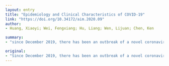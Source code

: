 ```yaml
---
layout: entry
title: "Epidemiology and Clinical Characteristics of COVID-19"
link: "https://doi.org/10.34172/aim.2020.09"
author:
- Huang, Xiaoyi; Wei, Fengxiang; Hu, Liang; Wen, Lijuan; Chen, Ken

summary:
- "since December 2019, there has been an outbreak of a novel coronavirus (COVID-19) infection in Wuhan, China. The outbreak also drew attention and concern from the World Health Organization (WHO) COVID19 is another human infectious disease caused by coronanavirus. It is mainly symptomatic supportive therapy. Recently, accurate RNA detection has been decisive for the diagnosis."

original:
- "Since December 2019, there has been an outbreak of a novel coronavirus (COVID-19) infection in Wuhan, China. Meanwhile, the outbreak also drew attention and concern from the World Health Organization (WHO). COVID-19 is another human infectious disease caused by coronavirus. The transmission of COVID-19 is potent and the infection rate is fast. Since there is no specific drug for COVID-19, the treatment is mainly symptomatic supportive therapy. In addition, it should be pointed out that patients with severe illness need more aggressive treatment and meticulous care. Recently, accurate RNA detection has been decisive for the diagnosis of COVID-19. The development of highly sensitive RT-PCR has facilitated epidemiological studies that provide insight into the prevalence, seasonality, clinical manifestations and course of COVID-19 infection. In this review, we summarize the epidemiology and characteristics of COVID-19."
---
```


